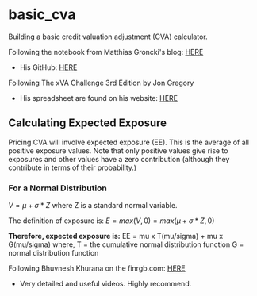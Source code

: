 # basic_cva
Building a basic credit valuation adjustment (CVA) calculator.

Following the notebook from Matthias Groncki's blog: [HERE](https://ipythonquant.wordpress.com/2015/04/13/cva-calculation-with-quantlib-and-python/)
* His GitHub: [HERE](https://github.com/mgroncki/IPythonScripts/blob/master/CVA_calculation_I.ipynb)

Following The xVA Challenge 3rd Edition by Jon Gregory
* His spreadsheet are found on his website: [HERE](https://cvacentral.com/books/credit-value-adjustment/spreadsheets/)

## Calculating Expected Exposure
Pricing CVA will involve expected exposure (EE). This is the average of all positive exposure values. Note that only positive values give rise to exposures and other values have a zero contribution (although they contribute in terms of their probability.)

### For a Normal Distribution
$V = \mu + \sigma * Z$
where Z is a standard normal variable.

The definition of exposure is:
$E = max(V, 0) = max(\mu + \sigma * Z, 0)$

**Therefore, expected exposure is:**
EE = mu x T(mu/sigma) + mu x G(mu/sigma)
where,
T = the cumulative normal distribution function
G = normal distribution function

Following Bhuvnesh Khurana on the finrgb.com: [HERE](https://www.finrgb.com/category/swatches/)
* Very detailed and useful videos. Highly recommend.
